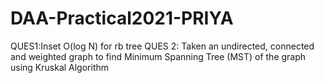 # DAA-Practical2021-PRIYA
QUES1:Inset O(log N) for rb tree
QUES 2:
Taken an undirected, connected and weighted graph to find Minimum Spanning Tree (MST) of the graph using Kruskal Algorithm 


